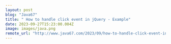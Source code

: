 ```yaml
---
layout: post
blog: "Java67"
title: " How to handle click event in jQuery - Example"
date: 2023-09-27T15:23:00.004Z
image: images/java.png
remote_url: "http://www.java67.com/2023/09/how-to-handle-click-event-in-jquery.html"
---
```


